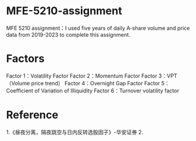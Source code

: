 # MFE-5210-assignment
MFE 5210 assignment：I used five years of daily A-share volume and price data from 2019-2023 to complete this assignment.
# Factors
Factor 1：Volatility Factor
Factor 2：Momentum Factor
Factor 3：VPT（Volume price trend）
Factor 4：Overnight Gap Factor
Factor 5：Coefficient of Variation of Illiquidity
Factor 6：Turnover volatility factor
# Reference
1.《昼夜分离，隔夜跳空与日内反转选股因子》-华安证券
2.
